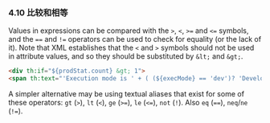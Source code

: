 ### 4.10 比较和相等

Values in expressions can be compared with the `>`, `<`, `>=` and `<=` symbols, and the `==` and `!=` operators can be used to check for equality (or the lack of it). Note that XML establishes that the `<` and `>` symbols should not be used in attribute values, and so they should be substituted by `&lt;` and `&gt;`.
```html
<div th:if="${prodStat.count} &gt; 1">
<span th:text="'Execution mode is ' + ( (${execMode} == 'dev')? 'Development' : 'Production')">
```
A simpler alternative may be using textual aliases that exist for some of these operators: `gt` (`>`), `lt` (`<`), `ge` (`>=`), `le` (`<=`), `not` (`!`). Also `eq` (`==`), `neq`/`ne` (`!=`).